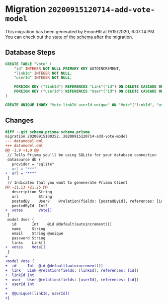 # Migration `20200915120714-add-vote-model`

This migration has been generated by EmonHR at 9/15/2020, 6:07:14 PM.
You can check out the [state of the schema](./schema.prisma) after the migration.

## Database Steps

```sql
CREATE TABLE "Vote" (
    "id" INTEGER NOT NULL PRIMARY KEY AUTOINCREMENT,
    "linkId" INTEGER NOT NULL,
    "userId" INTEGER NOT NULL,

    FOREIGN KEY ("linkId") REFERENCES "Link"("id") ON DELETE CASCADE ON UPDATE CASCADE,
    FOREIGN KEY ("userId") REFERENCES "User"("id") ON DELETE CASCADE ON UPDATE CASCADE
)

CREATE UNIQUE INDEX "Vote.linkId_userId_unique" ON "Vote"("linkId", "userId")
```

## Changes

```diff
diff --git schema.prisma schema.prisma
migration 20200915100352..20200915120714-add-vote-model
--- datamodel.dml
+++ datamodel.dml
@@ -1,9 +1,9 @@
 // Tells Prisma you’ll be using SQLite for your database connection
 datasource db {
   provider = "sqlite"
-  url = "***"
+  url = "***"
 }
 // Indicates that you want to genenerate Prisma Client
@@ -21,13 +21,25 @@
   description String
   url         String
   postedBy    User?    @relation(fields: [postedById], references: [id])
   postedById  Int?
+  votes       Vote[]
 }
 model User {
   id       Int    @id @default(autoincrement())
   name     String
   email    String @unique
   password String
   links    Link[]
+  votes    Vote[]
 }
+
+model Vote {
+  id     Int  @id @default(autoincrement())
+  link   Link @relation(fields: [linkId], references: [id])
+  linkId Int
+  user   User @relation(fields: [userId], references: [id])
+  userId Int
+
+  @@unique([linkId, userId])
+}
```


